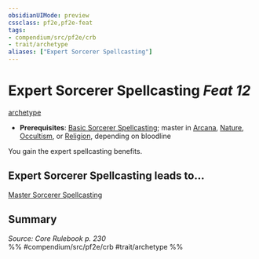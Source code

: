 ```yaml
---
obsidianUIMode: preview
cssclass: pf2e,pf2e-feat
tags:
- compendium/src/pf2e/crb
- trait/archetype
aliases: ["Expert Sorcerer Spellcasting"]
---
```

# Expert Sorcerer Spellcasting  *Feat 12*  
[archetype](/rules/traits/archetype.md)  

- **Prerequisites**: [Basic Sorcerer Spellcasting](/compendium/feats/basic-sorcerer-spellcasting.md); master in [Arcana](/compendium/skills.md#Arcana), [Nature](/compendium/skills.md#Nature), [Occultism](/compendium/skills.md#Occultism), or [Religion](/compendium/skills.md#Religion), depending on bloodline

You gain the expert spellcasting benefits.

## Expert Sorcerer Spellcasting leads to...

[Master Sorcerer Spellcasting](/compendium/feats/master-sorcerer-spellcasting.md)

## Summary

*Source: Core Rulebook p. 230*  
%% #compendium/src/pf2e/crb #trait/archetype %%